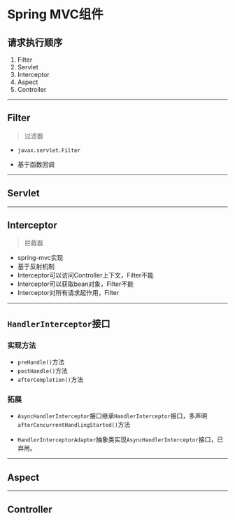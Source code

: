 # Spring MVC组件

## 请求执行顺序
1. Filter
2. Servlet
3. Interceptor
4. Aspect
5. Controller


---
## Filter
> 过滤器

- `javax.servlet.Filter`

- 基于函数回调


---
## Servlet


---
## Interceptor
> 拦截器

- spring-mvc实现
- 基于反射机制
- Interceptor可以访问Controller上下文，Filter不能
- Interceptor可以获取bean对象，Filter不能
- Interceptor对所有请求起作用，Filter



---

## `HandlerInterceptor`接口

### 实现方法
- `preHandle()`方法
- `postHandle()`方法
- `afterCompletion()`方法


### 拓展
- `AsyncHandlerInterceptor`接口继承`HandlerInterceptor`接口，多声明`afterConcurrentHandlingStarted()`方法

- `HandlerInterceptorAdapter`抽象类实现`AsyncHandlerInterceptor`接口，已弃用。





---
## Aspect



---
## Controller
